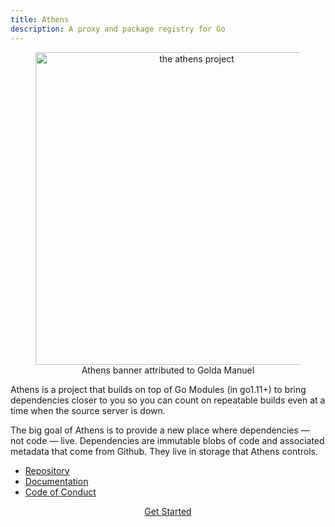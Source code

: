 ```yaml
---
title: Athens
description: A proxy and package registry for Go
---
```


<center>
  <figure>
    <a href="https://github.com/gomods/athens#getting-involved">
      <img alt="the athens project" src="/img/projects/athens.png" width="500"/>
    </a>
    <figcaption>Athens banner attributed to Golda Manuel</figcaption>
  </figure>
</center>

Athens is a project that builds on top of Go Modules (in go1.11+) to bring
dependencies closer to you so you can count on repeatable builds even at a time
when the source server is down.

The big goal of Athens is to provide a new place where dependencies — not code — live.
Dependencies are immutable blobs of code and associated metadata that come from
Github. They live in storage that Athens controls.

* [Repository](https://github.com/gomods/athens)
* [Documentation](https://docs.gomods.io)
* [Code of Conduct](https://github.com/gomods/athens/blob/master/CODE_OF_CONDUCT.md)  
      
<center>
  <a href="https://github.com/gomods/athens#getting-involved" class="button round small outline">Get Started</a>
</center>
